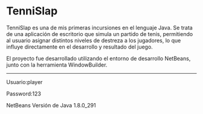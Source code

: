 # TenniSlap

TenniSlap es una de mis primeras incursiones en el lenguaje Java. Se trata de una aplicación de escritorio que simula un partido de tenis, permitiendo al usuario asignar distintos niveles de destreza a los jugadores, lo que influye directamente en el desarrollo y resultado del juego.

El proyecto fue desarrollado utilizando el entorno de desarrollo NetBeans, junto con la herramienta WindowBuilder. 

---------------------------------------------------------------------------------------------------------------------------------
Usuario:player

Password:123

NetBeans
Versión de Java 1.8.0_291
